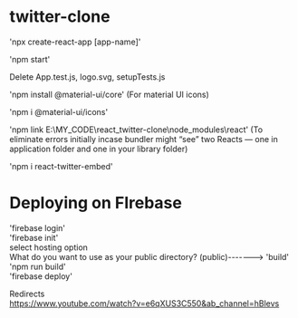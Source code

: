# twitter-clone  

'npx create-react-app [app-name]'  

'npm start'  

Delete App.test.js, logo.svg, setupTests.js  

'npm install @material-ui/core' (For material UI icons)

'npm i @material-ui/icons'

'npm link E:\MY_CODE\react_twitter-clone\node_modules\react' (To eliminate errors initially incase bundler might “see” two Reacts — one in application folder and one in your library folder) 

'npm i react-twitter-embed'


# Deploying on FIrebase
'firebase login'  
'firebase init'  
select hosting option  
What do you want to use as your public directory? (public)-------> 'build'  
'npm run build'  
'firebase deploy'  
  
  
Redirects  
https://www.youtube.com/watch?v=e6qXUS3C550&ab_channel=hBlevs
